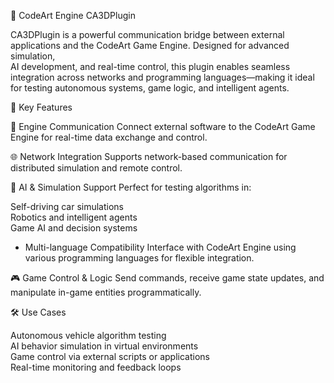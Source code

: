 🧠 CodeArt Engine CA3DPlugin

CA3DPlugin is a powerful communication bridge between external applications and the CodeArt Game Engine. Designed for advanced simulation,  
AI development, and real-time control, this plugin enables seamless integration across networks and programming languages—making it ideal for testing autonomous systems, game logic, and intelligent agents.

🚀 Key Features

🔗 Engine Communication Connect external software to the CodeArt Game Engine for real-time data exchange and control.

🌐 Network Integration Supports network-based communication for distributed simulation and remote control.

🧠 AI & Simulation Support Perfect for testing algorithms in:

Self-driving car simulations  
Robotics and intelligent agents  
Game AI and decision systems

- Multi-language Compatibility Interface with CodeArt Engine using various programming languages for flexible integration.

🎮 Game Control & Logic Send commands, receive game state updates, and manipulate in-game entities programmatically.

🛠️ Use Cases  

Autonomous vehicle algorithm testing  
AI behavior simulation in virtual environments  
Game control via external scripts or applications  
Real-time monitoring and feedback loops  
